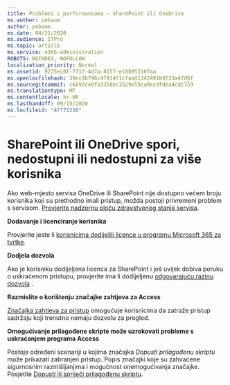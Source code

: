 ```yaml
---
title: Problemi s performansama – SharePoint ili OneDrive
ms.author: pebaum
author: pebaum
ms.date: 04/21/2020
ms.audience: ITPro
ms.topic: article
ms.service: o365-administration
ROBOTS: NOINDEX, NOFOLLOW
localization_priority: Normal
ms.assetid: 9225ec0f-771f-4d7a-8157-e188953107aa
ms.openlocfilehash: 39ec9b746c47414f1cfaad1342491b8f33a47d6f
ms.sourcegitcommit: c6692ce0fa1358ec3529e59ca0ecdfdea4cdc759
ms.translationtype: MT
ms.contentlocale: hr-HR
ms.lasthandoff: 09/15/2020
ms.locfileid: "47771236"
---
```

# <a name="sharepoint-or-onedrive-slow-inaccessible-or-unavailable-for-multiple-users"></a>SharePoint ili OneDrive spori, nedostupni ili nedostupni za više korisnika

Ako web-mjesto servisa OneDrive ili SharePoint nije dostupno većem broju korisnika koji su prethodno imali pristup, možda postoji privremeni problem s servisom. [Provjerite nadzornu ploču zdravstvenog stanja servisa](https://portal.office.com/adminportal/home#/servicehealth).

**Dodavanje i licenciranje korisnika**

Provjerite jeste li [korisnicima dodijelili licence u programu Microsoft 365 za tvrtke](https://docs.microsoft.com/microsoft-365/admin/add-users/add-users).


**Dodjela dozvola**

Ako je korisniku dodijeljena licenca za SharePoint i još uvijek dobiva poruku o uskraćenom pristupu, provjerite ima li dodijeljenu [odgovarajuću razinu dozvola](https://docs.microsoft.com/sharepoint/understanding-permission-levels) .

**Razmislite o korištenju značajke zahtjeva za Access**

[Značajka zahtjeva za pristup](https://support.office.com/article/Set-up-and-manage-access-requests-94B26E0B-2822-49D4-929A-8455698654B3) omogućuje korisnicima da zatraže pristup sadržaju koji trenutno nemaju dozvolu za pregled.

**Omogućivanje prilagođene skripte može uzrokovati probleme s uskraćanjem programa Access**

Postoje određeni scenariji u kojima značajka *Dopusti prilagođenu skriptu* može prikazati zabranjen pristup. Popis značajki koje su zahvaćene sigurnosnim razmišljanjima i mogućnost onemogućivanja značajke. Posjetite [Dopusti ili spriječi prilagođenu skriptu](https://docs.microsoft.com/sharepoint/allow-or-prevent-custom-script).

